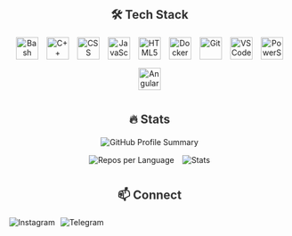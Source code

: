 <div align="center" style="font-family: -apple-system, BlinkMacSystemFont, 'Segoe UI', Roboto, sans-serif;">
  <h3 style="font-size: 1.5em; color: #333; margin-bottom: 20px;">🛠️ Tech Stack</h3>
  <div style="display: flex; gap: 15px; flex-wrap: wrap; justify-content: center;">
    <img src="https://skillicons.dev/icons?i=bash" title="Bash" alt="Bash" width="40" height="40"/>
    <img src="https://skillicons.dev/icons?i=cpp" title="C++" alt="C++" width="40" height="40"/>
    <img src="https://skillicons.dev/icons?i=css" title="CSS3" alt="CSS" width="40" height="40"/>
    <img src="https://skillicons.dev/icons?i=js" title="JavaScript" alt="JavaScript" width="40" height="40"/>
    <img src="https://skillicons.dev/icons?i=html" title="HTML5" alt="HTML5" width="40" height="40"/>
    <img src="https://skillicons.dev/icons?i=docker" title="Docker" alt="Docker" width="40" height="40"/>
    <img src="https://skillicons.dev/icons?i=git" title="Git" alt="Git" width="40" height="40"/>
    <img src="https://skillicons.dev/icons?i=vscode" title="VSCode" alt="VSCode" width="40" height="40"/>
    <img src="https://skillicons.dev/icons?i=powershell" title="PowerShell" alt="PowerShell" width="40" height="40"/>
    <img src="https://skillicons.dev/icons?i=angular" title="Angular" alt="Angular" width="40" height="40"/>
  </div>
</div>

<div align="center" style="margin: 40px 0; font-family: -apple-system, BlinkMacSystemFont, 'Segoe UI', Roboto, sans-serif;">
  <h3 style="font-size: 1.5em; color: #333; margin-bottom: 20px;">🔥 Stats</h3>
  <img src="https://github-profile-summary-cards.vercel.app/api/cards/profile-details?username=alixanov&theme=transparent" alt="GitHub Profile Summary" style="margin-bottom: 15px; max-width: 100%;"/>
  <div style="display: flex; gap: 15px; flex-wrap: wrap; justify-content: center;">
    <img src="https://github-profile-summary-cards.vercel.app/api/cards/repos-per-language?username=alixanov&theme=transparent" alt="Repos per Language"/>
    <img src="https://github-profile-summary-cards.vercel.app/api/cards/stats?username=alixanov&theme=transparent" alt="Stats"/>
  </div>
</div>

<div align="center" style="font-family: -apple-system, BlinkMacSystemFont, 'Segoe UI', Roboto, sans-serif;">
  <h3 style="font-size: 1.5em; color: #333; margin-bottom: 20px;">📫 Connect</h3>
  <div style="display: flex; gap: 10px;">
    <a href="https://www.instagram.com/alikhanov.13/" style="text-decoration: none;">
      <img src="https://img.shields.io/badge/Instagram-E4405F?style=flat-square&logo=instagram&logoColor=white" alt="Instagram"/>
    </a>
    <a href="https://t.me/alikhanov13" style="text-decoration: none;">
      <img src="https://img.shields.io/badge/Telegram-2CA5E0?style=flat-square&logo=telegram&logoColor=white" alt="Telegram"/>
    </a>
  </div>
</div>

